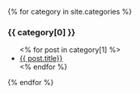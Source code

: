 {% for category in site.categories %}
  <h3>{{ category[0] }}</h3>
  <ul>
    <% for post in category[1] %>
      <li>
        <a href="{{[post.url}}">{{ post.title}}</a>
      </li>
    <% endfor %}
  </ul>
{% endfor %}

